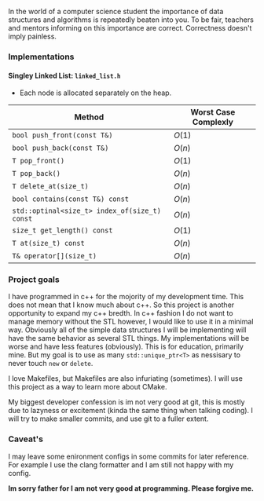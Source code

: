 In the world of a computer science student the importance of data structures 
and algorithms is repeatedly beaten into you. To be fair, teachers and mentors 
informing on this importance are correct. Correctness doesn't imply painless.

### Implementations
#### **Singley Linked List**: `linked_list.h`
- Each node is allocated separately on the heap.

| Method    | Worst Case Complexly  |
| -------- | ------- |
| `bool push_front(const T&)`                    | $O(1)$ |
| `bool push_back(const T&)`                     | $O(n)$ |
| `T pop_front()`                                | $O(1)$ |
| `T pop_back()`                                 | $O(n)$ |
| `T delete_at(size_t)`                          | $O(n)$ |
| `bool contains(const T&) const`                | $O(n)$ |
| `std::optinal<size_t> index_of(size_t) const`  | $O(n)$ |
| `size_t get_length() const`                    | $O(1)$ |
| `T at(size_t) const`                           | $O(n)$ |
| `T& operator[](size_t)`                        | $O(n)$ |


### Project goals
I have programmed in c++ for the mojority of my development time. This does 
not mean that I know much about c++. So this project is another opportunity to 
expand my c++ bredth. In c++ fashion I do not want to manage memory without the STL 
however, I would like to use it in a minimal way. Obviously all of the simple 
data structures I will be implementing will have the same behavior as several 
STL things. My implementations will be worse and have less features (obviously). 
This is for education, primarily mine. But my goal is to use as many 
`std::unique_ptr<T>` as nessisary to never touch `new` or `delete`.


I love Makefiles, but Makefiles are also infuriating (sometimes). I will use 
this project as a way to learn more about CMake.


My biggest developer confession is im not very good at git, this is mostly due 
to lazyness or excitement (kinda the same thing when talking coding). I will 
try to make smaller commits, and use git to a fuller extent.

### Caveat's
I may leave some enironment configs in some commits for later reference. For
example I use the clang formatter and I am still not happy with my config.


**Im sorry father for I am not very good at programming. Please forgive me.**
